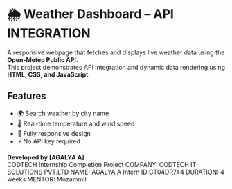 # 🌦️ Weather Dashboard – API INTEGRATION

A responsive webpage that fetches and displays live weather data using the **Open-Meteo Public API**.  
This project demonstrates API integration and dynamic data rendering using **HTML, CSS, and JavaScript**.

## Features
- 🌍 Search weather by city name  
- 🌡️ Real-time temperature and wind speed  
- 📱 Fully responsive design  
- ⚡ No API key required

**Developed by [AGALYA A]**  
CODTECH Internship Completion Project
COMPANY: CODTECH IT SOLUTIONS PVT.LTD
NAME: AGALYA A
Intern ID:CT04DR744
DURATION: 4 weeks
MENTOR: Muzammil

